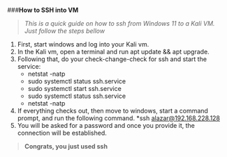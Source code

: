 ###**How to SSH into VM**

>_This is a quick guide on how to ssh from Windows 11 to a Kali VM. Just follow the steps bellow_

1. First, start windows and log into your Kali vm.
2. In the Kali vm, open a terminal and run apt update && apt upgrade.
3. Following that, do your check-change-check for ssh and start the service:
	* netstat -natp
	* sudo systemctl status ssh.service
	* sudo systemctl start ssh.service
	* sudo systemctl status ssh.service
	* netstat -natp
4. If everything checks out, then move to windows, start a command prompt, and run the following command.
	*ssh alazar@192.168.228.128
5. You will be asked for a password and once you provide it, the connection will be established.

>**Congrats, you just used ssh**
